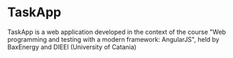 # TaskApp
TaskApp is a web application developed in the context of the course "Web programming and testing with a modern framework: AngularJS", held by BaxEnergy and DIEEI (University of Catania)
